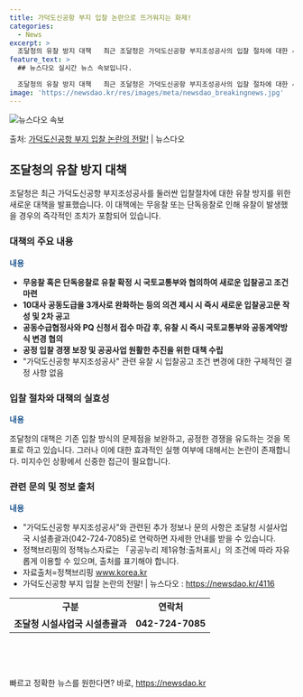 ```yaml
---
title: 가덕도신공항 부지 입찰 논란으로 뜨거워지는 화제!
categories:
  - News
excerpt: >
  조달청의 유찰 방지 대책   최근 조달청은 가덕도신공항 부지조성공사의 입찰 절차에 대한 새로운 대책을 발표했…
feature_text: >
  ## 뉴스다오 실시간 뉴스 속보입니다.

  조달청의 유찰 방지 대책   최근 조달청은 가덕도신공항 부지조성공사의 입찰 절차에 대한 새로운 대책을 발표했…
image: 'https://newsdao.kr/res/images/meta/newsdao_breakingnews.jpg'
---
```


![뉴스다오 속보](https://newsdao.kr/res/images/meta/newsdao_breakingnews.jpg)

<p>출처: <a href="https://newsdao.kr/4116" rel="dofollow">가덕도신공항 부지 입찰 논란의 전말!</a> | 뉴스다오</p>

<h2 data-ke-size="size26">조달청의 유찰 방지 대책</h2>
<p data-ke-size="size16">조달청은 최근 가덕도신공항 부지조성공사를 둘러싼 입찰절차에 대한 유찰 방지를 위한 새로운 대책을 발표했습니다. 이 대책에는 무응찰 또는 단독응찰로 인해 유찰이 발생했을 경우의 즉각적인 조치가 포함되어 있습니다.</p>

<h3><b>대책의 주요 내용</b></h3>
<p data-ke-size="size16"><b><span style="color: #1a5490;">내용</span></b></p>
<ul>
<li><b>무응찰 혹은 단독응찰로 유찰 확정 시 국토교통부와 협의하여 새로운 입찰공고 조건 마련</b></li>
<li><b>10대사 공동도급을 3개사로 완화하는 등의 의견 제시 시 즉시 새로운 입찰공고문 작성 및 2차 공고</b></li>
<li><b>공동수급협정사와 PQ 신청서 접수 마감 후, 유찰 시 즉시 국토교통부와 공동계약방식 변경 협의</b></li>
<li><b>공정 입찰 경쟁 보장 및 공공사업 원활한 추진을 위한 대책 수립</b></li>
<li>"가덕도신공항 부지조성공사" 관련 유찰 시 입찰공고 조건 변경에 대한 구체적인 결정 사항 없음</li>
</ul>

<h3><b>입찰 절차와 대책의 실효성</b></h3>
<p data-ke-size="size16"><b><span style="color: #1a5490;">내용</span></b></p>
<p data-ke-size="size16">조달청의 대책은 기존 입찰 방식의 문제점을 보완하고, 공정한 경쟁을 유도하는 것을 목표로 하고 있습니다. 그러나 이에 대한 효과적인 실행 여부에 대해서는 논란이 존재합니다. 미지수인 상황에서 신중한 접근이 필요합니다.</p>

<h3><b>관련 문의 및 정보 출처</b></h3>
<p data-ke-size="size16"><b><span style="color: #1a5490;">내용</span></b></p>
<ul>
<li>"가덕도신공항 부지조성공사"와 관련된 추가 정보나 문의 사항은 조달청 시설사업국 시설총괄과(042-724-7085)로 연락하면 자세한 안내를 받을 수 있습니다.</li>
<li>정책브리핑의 정책뉴스자료는 「공공누리 제1유형:출처표시」의 조건에 따라 자유롭게 이용할 수 있으며, 출처를 표기해야 합니다.</li>
<li>자료출처=정책브리핑 <a href="https://www.korea.kr">www.korea.kr</a></li>
<li>가덕도신공항 부지 입찰 논란의 전말! | 뉴스다오 : <a href="https://newsdao.kr/4116">https://newsdao.kr/4116</a></li>
</ul>
<table>
<tbody>
<tr>
<td style="text-align: center; height: 17px;"><b>구분</b></td>
<td style="text-align: center; height: 17px;"><b>연락처</b></td>
</tr>
<tr>
<td style="text-align: center; height: 17px;"><b>조달청 시설사업국 시설총괄과</b></td>
<td style="text-align: center; height: 17px;"><b>042-724-7085</b></td>
</tr>
</tbody>
</table>
<p data-ke-size="size16">&nbsp;</p>
<p data-ke-size="size16">&nbsp;</p> 

빠르고 정확한 뉴스를 원한다면? 바로, <a href="https://newsdao.kr" rel="dofollow">https://newsdao.kr</a>


